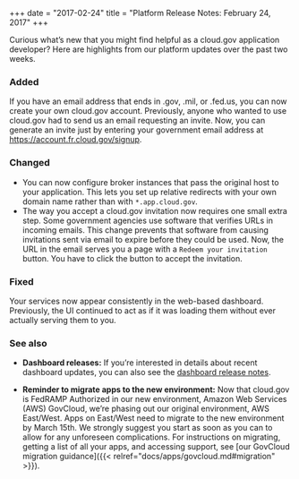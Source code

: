 +++
date = "2017-02-24"
title = "Platform Release Notes: February 24, 2017"
+++

Curious what’s new that you might find helpful as a cloud.gov application developer? Here are highlights from our platform updates over the past two weeks.

<!--more-->

### Added
If you have an email address that ends in .gov, .mil, or .fed.us, you can now create your own cloud.gov account. Previously, anyone who wanted to use cloud.gov had to send us an email requesting an invite. Now, you can generate an invite just by entering your government email address at https://account.fr.cloud.gov/signup.

### Changed
- You can now configure broker instances that pass the original host to your application. This lets you set up relative redirects with your own domain name rather than with `*.app.cloud.gov`.
- The way you accept a cloud.gov invitation now requires one small extra step. Some government agencies use software that verifies URLs in incoming emails. This change prevents that software from causing invitations sent via email to expire before they could be used. Now, the URL in the email serves you a page with a `Redeem your invitation` button. You have to click the button to accept the invitation.

### Fixed
Your services now appear consistently in the web-based dashboard. Previously, the UI continued to act as if it was loading them without ever actually serving them to you.

### See also
- **Dashboard releases:** If you’re interested in details about recent dashboard updates, you can also see the [dashboard release notes](https://github.com/18F/cg-dashboard/releases).

- **Reminder to migrate apps to the new environment:** Now that cloud.gov is FedRAMP Authorized in our new environment, Amazon Web Services (AWS) GovCloud, we’re phasing out our original environment, AWS East/West. Apps on East/West need to migrate to the new environment by March 15th. We strongly suggest you start as soon as you can to allow for any unforeseen complications. For instructions on migrating, getting a list of all your apps, and accessing support, see [our GovCloud migration guidance]({{< relref="docs/apps/govcloud.md#migration" >}}).
